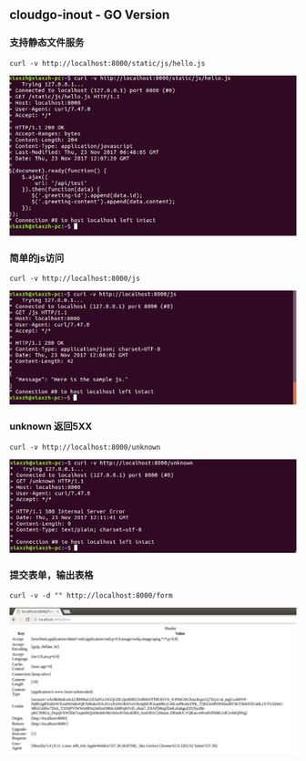 ## cloudgo-inout - GO Version

### 支持静态文件服务
```
curl -v http://localhost:8000/static/js/hello.js
```
![静态文件访问](assets/images/static.png)

### 简单的js访问
```
curl -v http://localhost:8000/js
```
![js访问](assets/images/simplejs.png)

### unknown 返回5XX
```
curl -v http://localhost:8000/unknown
```
![unknow](assets/images/unknown.png)

### 提交表单，输出表格
```
curl -v -d "" http://localhost:8000/form
```
![form](assets/images/table.png)
